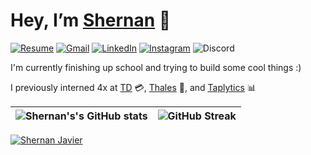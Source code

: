 # Hey, I’m [Shernan](https://shernanjavier.com/) 👋

[![Resume](https://img.shields.io/badge/Resume-%23018EF5.svg?style=flat&logo=readme&logoColor=white)](https://drive.google.com/file/d/1_qmKdsMpTXzzXtwCWYEGh90puMwCTtKa/view) 
[![Gmail](https://img.shields.io/badge/Email-%23e34d41.svg?style=flat&logo=gmail&logoColor=white)](mailto:shernanjavier@gmail.com) 
[![LinkedIn](https://img.shields.io/badge/LinkedIn-%230077B5.svg?style=flat&logo=linkedin&logoColor=white)](https://linkedin.com/in/shernanjavier)
[![Instagram](https://img.shields.io/badge/Instagram-%23E4405F.svg?style=flat&logo=Instagram&logoColor=white)](https://www.instagram.com/shernan.javier/)
![Discord](https://img.shields.io/badge/shernan-%237289DA.svg?style=flat&logo=discord&logoColor=white) 

I'm currently finishing up school and trying to build some cool things :)

  
I previously interned 4x at [TD](https://td.com/) 💳, [Thales](https://www.thalesgroup.com/en) 🔐, and [Taplytics](https://www.taplytics.com/) 📊

![Shernan's's GitHub stats](https://github-readme-stats.vercel.app/api?username=ShernanJ\&include_all_commits=true&rank_icon=percentile&theme=react)      |  ![GitHub Streak](https://streak-stats.demolab.com?user=ShernanJ&theme=react)
:-------------------------:|:-------------------------:

<a href="https://www.github.com/ShernanJ" target="_blank"><img src="https://komarev.com/ghpvc/?username=ShernanJ&label=Profile%20views&color=0e75b6&style=flat" alt="Shernan Javier" /></a>
